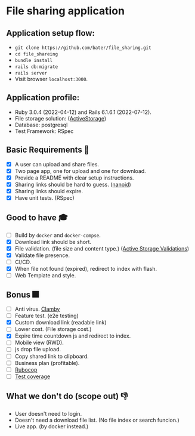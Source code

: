 # File sharing application

## Application setup flow:
* `git clone https://github.com/bater/file_sharing.git`
* `cd file_shareing`
* `bundle install`
* `rails db:migrate`
* `rails server`
* Visit browser `localhost:3000`.

## Application profile:
* Ruby 3.0.4 (2022-04-12) and Rails 6.1.6.1 (2022-07-12).
* File storage solution: ([ActiveStorage](https://guides.rubyonrails.org/active_storage_overview.html))
* Database: postgresql
* Test Framework: RSpec

## Basic Requirements :school_satchel:
- [x] A user can upload and share files.
- [x] Two page app, one for upload and one for download.
- [x] Provide a README with clear setup instructions.
- [x] Sharing links should be hard to guess. ([nanoid](https://github.com/radeno/nanoid.rb))
- [x] Sharing links should expire.
- [x] Have unit tests. (RSpec)

## Good to have :mortar_board:
- [ ] Build by `docker` and `docker-compse`.
- [x] Download link should be short.
- [x] File validation. (file size and content type.) ([Active Storage Validations](https://github.com/igorkasyanchuk/active_storage_validations))
- [x] Validate file presence.
- [ ] CI/CD.
- [x] When file not found (expired), redirect to index with flash.
- [ ] Web Template and style.

## Bonus :fireworks:
- [ ] Anti virus. [Clamby](https://github.com/kobaltz/clamby)
- [ ] Feature test. (e2e testing)
- [x] Custom download link (readable link)
- [ ] Lower cost. (File storage cost.)
- [x] Expire time countdown js and redirect to index.
- [ ] Mobile view (RWD).
- [ ] js drop file upload.
- [ ] Copy shared link to clipboard.
- [ ] Business plan (profitable).
- [ ] [Rubocop](https://github.com/rubocop/rubocop)
- [ ] [Test coverage](https://github.com/simplecov-ruby/simplecov)

## What we don't do (scope out) :-1:
* User doesn't need to login.
* Doesn't need a download file list. (No file index or search funcion.)
* Live app. (by docker instead.)
